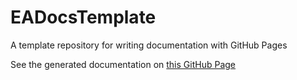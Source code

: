# EADocsTemplate
A template repository for writing documentation with GitHub Pages

See the generated documentation on [this GitHub Page](https://eaceto.github.io/EADocsTemplate)

